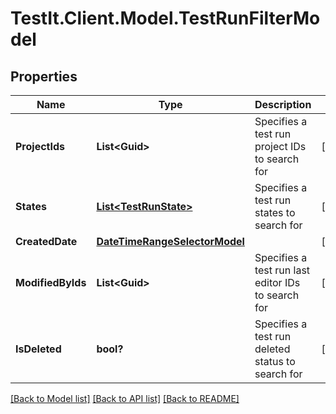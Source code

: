 # TestIt.Client.Model.TestRunFilterModel

## Properties

Name | Type | Description | Notes
------------ | ------------- | ------------- | -------------
**ProjectIds** | **List&lt;Guid&gt;** | Specifies a test run project IDs to search for | [optional] 
**States** | [**List&lt;TestRunState&gt;**](TestRunState.md) | Specifies a test run states to search for | [optional] 
**CreatedDate** | [**DateTimeRangeSelectorModel**](DateTimeRangeSelectorModel.md) |  | [optional] 
**ModifiedByIds** | **List&lt;Guid&gt;** | Specifies a test run last editor IDs to search for | [optional] 
**IsDeleted** | **bool?** | Specifies a test run deleted status to search for | [optional] 

[[Back to Model list]](../README.md#documentation-for-models) [[Back to API list]](../README.md#documentation-for-api-endpoints) [[Back to README]](../README.md)

